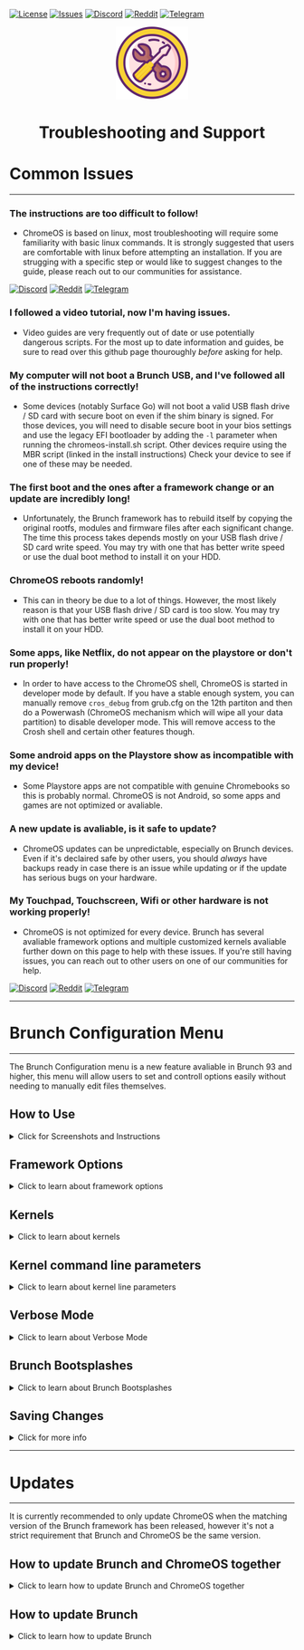 <div id="top"></div>

<!-- Shields/Logos -->
[![License][license-shield]][license-url]
[![Issues][issues-shield]][issues-url]
[![Discord][discord-shield]][discord-url]
[![Reddit][reddit-shield]][reddit-url]
[![Telegram][telegram-shield]][telegram-url]

<!-- Project Logo -->
<p align="center">
  <a href="https://github.com/sebanc/brunch" title="Brunch">
   <img src="./images/settings_icon-512.png" width="128px" alt="Logo"/>
  </a>
</p>
<h1 align="center">Troubleshooting and Support</h1>
  
# Common Issues
  
  ***
<!-- This *** line creates a divider so that the dropdown looks nice. 
Empty lines between everything in <angle breackets> is intentional due to markdown issues -->
  
  ### The instructions are too difficult to follow!
* ChromeOS is based on linux, most troubleshooting will require some familiarity with basic linux commands. It is strongly suggested that users are comfortable with linux before attempting an installation. If you are strugging with a specific step or would like to suggest changes to the guide, please reach out to our communities for assistance.

[![Discord][discord-shield]][discord-url]
[![Reddit][reddit-shield]][reddit-url]
[![Telegram][telegram-shield]][telegram-url]
  
  ### I followed a video tutorial, now I'm having issues.
  * Video guides are very frequently out of date or use potentially dangerous scripts. For the most up to date information and guides, be sure to read over this github page thouroughly *before* asking for help. 
  
  ### My computer will not boot a Brunch USB, and I've followed all of the instructions correctly!
  * Some devices (notably Surface Go) will not boot a valid USB flash drive / SD card with secure boot on even if the shim binary is signed. For those devices, you will need to disable secure boot in your bios settings and use the legacy EFI bootloader by adding the `-l` parameter when running the chromeos-install.sh script. Other devices require using the MBR script (linked in the install instructions) Check your device to see if one of these may be needed.
  
  ###  The first boot and the ones after a framework change or an update are incredibly long! 
  * Unfortunately, the Brunch framework has to rebuild itself by copying the original rootfs, modules and firmware files after each significant change. The time this process takes depends mostly on your USB flash drive / SD card write speed. You may try with one that has better write speed or use the dual boot method to install it on your HDD.

  ### ChromeOS reboots randomly!
  * This can in theory be due to a lot of things. However, the most likely reason is that your USB flash drive / SD card is too slow. You may try with one that has better write speed or use the dual boot method to install it on your HDD.

  ### Some apps, like Netflix, do not appear on the playstore or don't run properly!
  * In order to have access to the ChromeOS shell, ChromeOS is started in developer mode by default. If you have a stable enough system, you can manually remove `cros_debug` from grub.cfg on the 12th partiton and then do a Powerwash (ChromeOS mechanism which will wipe all your data partition) to disable developer mode. This will remove access to the Crosh shell and certain other features though.
  
  ### Some android apps on the Playstore show as incompatible with my device!
  * Some Playstore apps are not compatible with genuine Chromebooks so this is probably normal. ChromeOS is not Android, so some apps and games are not optimized or avaliable.
  
  ### A new update is avaliable, is it safe to update?
  * ChromeOS updates can be unpredictable, especially on Brunch devices. Even if it's declaired safe by other users, you should *always* have backups ready in case there is an issue while updating or if the update has serious bugs on your hardware. 
  
  ### My Touchpad, Touchscreen, Wifi or other hardware is not working properly!
  * ChromeOS is not optimized for every device. Brunch has several avaliable framework options and multiple customized kernels avaliable further down on this page to help with these issues. If you're still having issues, you can reach out to other users on one of our communities for help.

[![Discord][discord-shield]][discord-url]
[![Reddit][reddit-shield]][reddit-url]
[![Telegram][telegram-shield]][telegram-url]

***

# Brunch Configuration Menu

***
  
The Brunch Configuration menu is a new feature avaliable in Brunch 93 and higher, this menu will allow users to set and controll options easily without needing to manually edit files themselves. 

## How to Use

<details>
<summary> Click for Screenshots and Instructions </summary>

***

The Brunch Configuration Menu can be accessed directly from Grub using the "ChromeOS (settings)" boot option or while logged into ChromeOS using the `sudo edit-brunch-config` command in the crosh shell.
  * To access the crosh shell, press **Ctrl + Alt + T** and type `shell` at the invite.
![Crosh][bcm-crosh]
  
 Once you've entered the Brunch Configuration Menu you will be greeted by several pages of options.
  * Use the arrow keys to move the cursor up or down.
  * Use the spacebar to select an option.
    * An empty set [ ] means the option is *not* selected.
    * A filled set [x] means the option *has* been selected.
  * When you're ready to continue, press the Enter key.
    * You won't be able to go back, but this menu can be opened again later.
    * You *do not* need to select something from every page.
</details>
  
## Framework Options
  
<details>
<summary> Click to learn about framework options </summary>
  
*** 
  
The first two pages of the Brunch Configuration Menu are for selecting Framework Options. These options act as patches and can be used to add more features or support to your installation, you can select multiple with the Spacebar, or use the Enter key to continue. Continue scrolling for details about what each option does.
![Framework Options 1][bcm-fo1]
![Framework Options 2][bcm-fo2]

Some device specific options can be enabled through brunch configuration menu:
- "enable_updates": allow native ChromeOS updates (use at your own risk: ChromeOS will be updated but not the Brunch framework/kernel which might render your ChromeOS install unstable or even unbootable),
- "pwa": use this option to enable the brunch PWA 
  - You can install it from https://sebanc.github.io/brunch-pwa/ or see a preview [on the wiki][brunch-pwa-info],
- "android_init_fix": alternative init to support devices on which the android container fails to start with the standard init,
- "mount_internal_drives": allows automatic mounting of HDD partitions in ChromeOS 
  - Android media server will scan those drives which will cause high CPU usage until it has finished, it might take hours depending on your data),
  - Partition label will be used if it exists,
- "broadcom_wl": enable this option if you need the broadcom_wl module,
- "iwlwifi_backport": enable this option if your intel wireless card is not supported natively in the kernel,
- "rtl8188eu": enable this option if you have a rtl8188eu wireless card/adapter,
- "rtl8188fu": enable this option if you have a rtl8188fu wireless card/adapter,
- "rtl8192eu": enable this option if you have a rtl8192eu wireless card/adapter,
- "rtl8723bu": enable this option if you have a rtl8723bu wireless card/adapter,
- "rtl8723de": enable this option if you have a rtl8723de wireless card/adapter,
- "rtl8723du": enable this option if you have a rtl8723du wireless card/adapter,
- "rtl8812au": enable this option if you have a rtl8812au wireless card/adapter,
- "rtl8814au": enable this option if you have a rtl8814au wireless card/adapter,
- "rtl8821ce": enable this option if you have a rtl8821ce wireless card/adapter,
- "rtl8821cu": enable this option if you have a rtl8821cu wireless card/adapter,
- "rtl88x2bu": enable this option if you have a rtl88x2bu wireless card/adapter,
- "rtbth": enable this option if you have a RT3290/RT3298LE bluetooth device,
- "ipts": enable support for Surface devices touchscreen with kernel 5.4 / 5.10 
  - Thanks go to the linux-surface team, especially StollD,
- "goodix": improve goodix touchscreens support,
- "invert_camera_order": use this option if your camera order is inverted,
- "no_camera_config": if your camera does not work you can try this option which disables the camera config,
- "oled_display": enable this option if you have an oled display (use with kernel 5.10),
- "acpi_power_button": try this option if long pressing the power button does not display the power menu,
- "alt_touchpad_config": try this option if you have touchpad issues,
- "alt_touchpad_config2": another option to try if you have touchpad issues,
- "disable_intel_hda": some Chromebooks need to blacklist the snd_hda_intel module, use this option to reproduce it,
- "internal_mic_fix": allows to forcefully enable internal mic on some devices,
- "asus_c302": applies asus c302 specific firmwares and fixes,
- "baytrail_chromebook": applies baytrail chromebooks specific audio fixes,
- "sysfs_tablet_mode": allow to control tablet mode from sysfs 
  - `echo 1 | sudo tee /sys/bus/platform/devices/tablet_mode_switch.0/tablet_mode` to activate it or use 0 to disable it,
- "force_tablet_mode": same as above except tablet mode is enabled by default on boot,
- "suspend_s3": disable suspend to idle (S0ix) and use S3 suspend instead,
- "advanced_als": [default ChromeOS auto-brightness][auto-brightness] is very basic, 
  - This option activates more auto-brightness levels (based on the Pixel Slate implementation).

 </details>

## Kernels
  
<details>
<summary> Click to learn about kernels </summary>
  
*** 

Brunch has several precompiled kernels avaliable for users, you can select one from the Brunch Configuration Menu by highlighting the kernel you want, then pressing enter. If you are unsure which to choose, 5.4 is the default kernel for Brunch. Continue scrolling for more information about each avaliable option.

WARNING: Changing kernel can prevent you from logging into your ChromeOS account, in which case a powerwash is the only solution (**Ctrl + Alt + Shift + R** at the login screen). Therefore, before switching to a different kernel, make sure you have a backup of all your data. 
![Kernels][bcm-kernel]
  
Several kernels can be enabled throught the configuration menu:
- kernel 5.4: Default kernel which is considered to be the most stable.
- kernel 5.10: Most recent kernel, needed for Intel Gen 10+ and AMD Ryzen Gen 4+ devices.
- kernel 4.19: Previous brunch kernel.
- kernel chromebook-5.4: Kernel with the best support for chromebooks.
- kernel chromebook-4.4: Kernel compatible with some older chromebooks models.
- kernel macbook: 5.10 kernel with specific patches for different generations of macbooks

 </details>
 

## Kernel command line parameters
  
<details>
<summary> Click to learn about kernel line parameters </summary>
  
*** 

These are optional parameters that are not needed by every user. Some commonly used options are selectable, and more can be input manually. If you do not need any command line parameters, you can just press Enter to skip these sections.
![Command Line Paramters][bcm-cmd1]
![Custom Parameters][bcm-cmd2]
  
The most common kernel command line parameters are listed below:
- "enforce_hyperthreading=1": improve performance by disabling a ChromeOS security feature and forcing hyperthreading everywhere (even in crositini).
- "i915.enable_fbc=0 i915.enable_psr=0": if you want to use crouton (needed with kernel 5.4).
- "psmouse.elantech_smbus=1": fix needed for some elantech touchpads.
- "psmouse.synaptics_intertouch=1": enables gestures with more than 2 fingers on some touchpad models.

Additional kernel parameters can also be added manually from the configuration menu.
  
</details>

## Verbose Mode

<details>
  <summary> Click to learn about Verbose Mode </summary>
  
***
  
Brunch has a Verbose Mode, formerly called Debug Mode. Enabling this boot option will disable any selected Brunch Bootsplash and display a log while booting. This is particularly useful for debugging and solving issues that may prevent your system from booting. To enable Verbose Mode you must enter `yes` at the prompt, then press enter.
![Verbose Mode][bcm-debug]

</details>

## Brunch Bootsplashes
  
<details>
<summary> Click to learn about Brunch Bootsplashes </summary>
  
  ***
  
Brunch Bootsplashes can be selected using the Brunch Configuration Menu, these determine the logo visible while Brunch is booting. (before the ChromeOS logo appears) These bootsplashes *will not appear* if you have enabled Verbose Mode above. You can select any of these options with the Enter key.
![Brunch Bootsplash][bcm-splash]  

<details>
<summary> Click for previews of each avaliable bootsplash option </summary>
    
  ***
  
Currently avaliable bootsplashes are below, the "light" options will show as a framed window while booting.
  
<details>
<summary>   Default </summary>
      
![bs-default1]
![bs-default2]
</details>
    
<details>
<summary>   Blank </summary>
      
![bs-blank]

(What did you expect?)
</details>
    
<details>
<summary>   Brunchbook </summary>
      
![bs-bb1]
![bs-bb2]
</details>
    
<details>
<summary>   Colorful </summary>
      
![bs-color1]
![bs-color2]
</details>
    
<details>
<summary>   Croissant </summary>
      
![bs-croi1]
![bs-croi2]
</details>
    
<details>
<summary>   Neon Blue </summary>
      
![bs-nb1]
![bs-nb2]
</details>
    
<details>
<summary>   Neon Green </summary>
      
![bs-ng1]
![bs-ng2]
</details>
    
<details>
<summary>   Neon Pink </summary>
      
![bs-np1]
![bs-np2]
</details>
    
<details>
<summary>   Neon Red </summary>
      
![bs-nr1]
![bs-nr2]
</details>
    
</details>

</details>

</details>

## Saving Changes

<details>
  <summary> Click for more info </summary>
  
***
  
The last page of the Brunch Configuration Menu is allow you to confirm your changes. Upon hitting enter, your PC will reboot. The next time you boot into Brunch, it *will* be a long boot. (Just like when you first installed) This is normal. If the options you selected were not correct, or you want to change things back, you can reopen the Brunch Configuration Menu and start over.
![Summary][bcm-summary]
  
</details>

  ***

# Updates
  
  ***
  
It is currently recommended to only update ChromeOS when the matching version of the Brunch framework has been released, however it's not a strict requirement that Brunch and ChromeOS be the same version. 

 
 ## How to update Brunch and ChromeOS together
  
<details>
<summary> Click to learn how to update Brunch and ChromeOS together</summary>
  
  ***
 
 The easiest way to update Brunch and ChromeOS is to use the [Brunch PWA][brunch-pwa-info], although it's also possible to update manually.
 
 To manually update Brunch and ChromeOS together: 
 * Download the [latest Brunch release][latest-release]
 * Download the [latest recovery][cros-tech] matching your install and extract the bin.
 * Open the Crosh Shell with **Crtl + Alt + T** and enter `shell` at the prompt.
 * Run the built in command to update Brunch.
   * Replace `brunch_archive.tar.gz` with the file's actual filename.
   * Replace `recovery.bin` with the file's actual filename.

```sudo chromeos-update -r ~/Downloads/recovery.bin -f ~/Downloads/brunch_archive.tar.gz```
 * Restart ChromeOS after the update finishes.
  
  Brunch and ChromeOS can also be updated with the [BiteDasher's Script][bite-dasher]
  
  </details>
  
 ## How to update Brunch
  
<details>
<summary> Click to learn how to update Brunch </summary>
  
  ***
 
 The easiest way to update Brunch is to use the [Brunch PWA][brunch-pwa-info], although it's also possible to update manually.
 
 To manually update Brunch: 
 * Download the [latest Brunch release][latest-release]
 * Open the Crosh Shell with **Crtl + Alt + T** and enter `shell` at the prompt.
 * Run the built in command to update Brunch.
   * Replace `brunch_archive.tar.gz` with the file's actual filename.

```sudo chromeos-update -f ~/Downloads/brunch_archive.tar.gz```
 * Restart ChromeOS after the update finishes.
  
  Brunch can also be updated with the [Brunch Toolkit][brunch-toolkit]
  
  </details>

<!-- Reference Links -->
<!-- Badges -->
[license-shield]: https://img.shields.io/github/license/sebanc/brunch?label=License&logo=Github&style=flat-square
[license-url]: ./LICENSE
[forks-shield]: https://img.shields.io/github/forks/sebanc/brunch?label=Forks&logo=Github&style=flat-square
[forks-url]: https://github.com/sebanc/brunch/fork
[stars-shield]: https://img.shields.io/github/stars/sebanc/brunch?label=Stars&logo=Github&style=flat-square
[stars-url]: https://github.com/sebanc/brunch/stargazers
[issues-shield]: https://img.shields.io/github/issues/sebanc/brunch?label=Issues&logo=Github&style=flat-square
[issues-url]: https://github.com/sebanc/brunch/issues
[pulls-shield]: https://img.shields.io/github/issues-pr/sebanc/brunch?label=Pull%20Requests&logo=Github&style=flat-square
[pulls-url]: https://github.com/sebanc/brunch/pulls
[discord-shield]: https://img.shields.io/badge/Discord-Join-7289da?style=flat-square&logo=discord&logoColor=%23FFFFFF
[discord-url]: https://discord.gg/x2EgK2M
[telegram-shield]: https://img.shields.io/badge/Telegram-Join-0088cc?style=flat-square&logo=telegram&logoColor=%23FFFFFF
[telegram-url]: https://t.me/chromeosforpc
[reddit-shield]: https://img.shields.io/badge/Reddit-Join-FF5700?style=flat-square&logo=reddit&logoColor=%23FFFFFF
[reddit-url]: https://www.reddit.com/r/Brunchbook

<!-- Outbound Links -->
[croissant]: https://github.com/imperador/chromefy
[swtpm]: https://github.com/stefanberger/swtpm
[linux-surface]: https://github.com/linux-surface/linux-surface
[chromebrew]: https://github.com/skycocker/chromebrew
[intel-cpus]: https://en.wikipedia.org/wiki/Intel_Core
[intel-list]: https://en.wikipedia.org/wiki/List_of_Intel_CPU_microarchitectures
[atom-cpus]: https://en.wikipedia.org/wiki/Intel_Atom
[atom-list]: https://en.wikipedia.org/wiki/List_of_Intel_Atom_microprocessors
[amd-sr-list]: https://en.wikipedia.org/wiki/List_of_AMD_accelerated_processing_units#%22Stoney_Ridge%22_(2016)
[amd-ry-list]: https://en.wikipedia.org/wiki/List_of_AMD_Ryzen_processors
[recovery-rammus]: https://cros.tech/device/rammus
[recovery-volteer]: https://cros.tech/device/volteer
[recovery-grunt]: https://cros.tech/device/grunt
[recovery-zork]: https://cros.tech/device/zork
[cros-tech]: https://cros.tech/
[cros-official]: https://cros-updates-serving.appspot.com/
[vboot-utils]: https://aur.archlinux.org/packages/vboot-utils
[auto-brightness]: https://chromium.googlesource.com/chromiumos/platform2/+/master/power_manager/docs/screen_brightness.md
[brunch-toolkit]: https://github.com/WesBosch/brunch-toolkit
[bite-dasher]: https://github.com/BiteDasher/brcr-update

<!-- Images -->
[decon-icon-24]: ./images/decon_icon-24.png
[decon-icon-512]: ./images/decon_icon-512.png
[terminal-icon-24]: ./images/terminal_icon-24.png
[terminal-icon-512]: ./images/terminal_icon-512.png
[settings-icon-512]: ./images/settings_icon-512.png
[windows-img]: https://img.icons8.com/color/24/000000/windows-10.png
[linux-img]: https://img.icons8.com/color/24/000000/linux--v1.png
  
 <!-- Brunch Configuration Menu Examples -->
[bcm-crosh]: ./images/brunch-config-menu/edit-brunch-config.png
[bcm-fo1]: ./images/brunch-config-menu/framework-options-1.png
[bcm-fo2]: ./images/brunch-config-menu/framework-options-2.png
[bcm-kernel]: ./images/brunch-config-menu/select-kernel.png
[bcm-cmd1]: ./images/brunch-config-menu/cmd-line-params.png
[bcm-cmd2]: ./images/brunch-config-menu/custom-params.png
[bcm-debug]: ./images/brunch-config-menu/verbose-mode.png
[bcm-splash]: ./images/brunch-config-menu/select-bootsplash.png
[bcm-summary]: ./images/brunch-config-menu/summary.png

<!-- Brunch Bootsplash Examples -->
[bs-default1]: https://github.com/sebanc/brunch/blob/r97/bootsplashes/default_dark/main.png
[bs-default2]: https://github.com/sebanc/brunch/blob/r97/bootsplashes/default_light/main.png
[bs-blank]: https://github.com/sebanc/brunch/blob/r97/bootsplashes/blank/main.png
[bs-bb1]: https://github.com/sebanc/brunch/blob/r97/bootsplashes/brunchbook_dark/main.png
[bs-bb2]: https://github.com/sebanc/brunch/blob/r97/bootsplashes/brunchbook_light/main.png
[bs-color1]: https://github.com/sebanc/brunch/blob/r97/bootsplashes/colorful_dark/main.png
[bs-color2]: https://github.com/sebanc/brunch/blob/r97/bootsplashes/colorful_light/main.png
[bs-croi1]: https://github.com/sebanc/brunch/blob/r97/bootsplashes/croissant_dark/main.png
[bs-croi2]: https://github.com/sebanc/brunch/blob/r97/bootsplashes/croissant_light/main.png
[bs-nb1]: https://github.com/sebanc/brunch/blob/r97/bootsplashes/neon_blue_dark/main.png
[bs-nb2]: https://github.com/sebanc/brunch/blob/r97/bootsplashes/neon_blue_light/main.png
[bs-ng1]: https://github.com/sebanc/brunch/blob/r97/bootsplashes/neon_green_dark/main.png
[bs-ng2]: https://github.com/sebanc/brunch/blob/r97/bootsplashes/neon_green_light/main.png
[bs-np1]: https://github.com/sebanc/brunch/blob/r97/bootsplashes/neon_pink_dark/main.png
[bs-np2]: https://github.com/sebanc/brunch/blob/r97/bootsplashes/neon_pink_light/main.png
[bs-nr1]: https://github.com/sebanc/brunch/blob/r97/bootsplashes/neon_red_dark/main.png
[bs-nr2]: https://github.com/sebanc/brunch/blob/r97/bootsplashes/neon_red_light/main.png

<!-- Internal Links -->
[cpu-wiki]: https://github.com/sebanc/brunch/wiki/CPUs-&-Recoveries
[windows-guide]: ./install-with-windows.md
[linux-guide]: ./install-with-linux.md
[troubleshooting-and-faqs]: ./troubleshooting-and-faqs.md
[compatibility]: ./README.md#supported-hardware
[changing-kernels]: ./troubleshooting-and-faqs.md#kernels
[framework-options]: ./troubleshooting-and-faqs.md#framework-options
[releases-tab]: https://github.com/sebanc/brunch/releases
[latest-release]: https://github.com/sebanc/brunch/releases/latest
[mbr-patch]: https://github.com/sebanc/brunch/raw/master/mbr_support.tar.gz
[brunch-der]: https://github.com/sebanc/brunch/raw/master/brunch.der
[secure-boot]: ./install-with-linux.md#secure-boot
[brunch-pwa-info]: https://github.com/sebanc/brunch/wiki/Brunch-PWA-Guide
